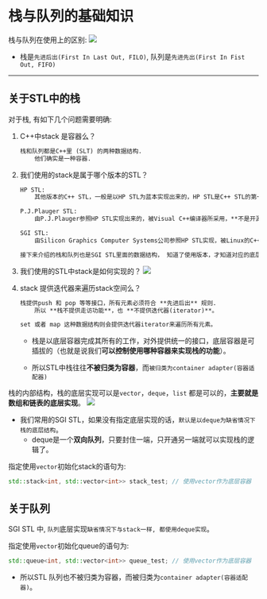 # 栈与队列的基础知识
栈与队列在使用上的区别:
![](https://code-thinking-1253855093.file.myqcloud.com/pics/20210104235346563.png)
- 栈是`先进后出(First In Last Out, FILO)`, 队列是`先进先出(First In Fist Out, FIFO)`

--- 
## 关于STL中的栈
对于栈, 有如下几个问题需要明确:
1. C++中stack 是容器么？
    ```txt
    栈和队列都是C++里 (SLT) 的两种数据结构.
        他们确实是一种容器.
    ```

2. 我们使用的stack是属于哪个版本的STL？
    ```txt
    HP STL:
        其他版本的C++ STL，一般是以HP STL为蓝本实现出来的，HP STL是C++ STL的第一个实现版本，而且**开放源代码**。

    P.J.Plauger STL:
        由P.J.Plauger参照HP STL实现出来的，被Visual C++编译器所采用，**不是开源的**。

    SGI STL:
        由Silicon Graphics Computer Systems公司参照HP STL实现，被Linux的C++编译器GCC所采用，**SGI STL是开源软件**，源码可读性甚高。

    接下来介绍的栈和队列也是SGI STL里面的数据结构， 知道了使用版本，才知道对应的底层实现。
    ```

3. 我们使用的STL中stack是如何实现的？
![](https://code-thinking-1253855093.file.myqcloud.com/pics/20210104235434905.png)

4. stack 提供迭代器来遍历stack空间么？
    ```txt
    栈提供push 和 pop 等等接口，所有元素必须符合 **先进后出** 规则.
        所以 **栈不提供走访功能**，也 **不提供迭代器(iterator)**。

    set 或者 map 这种数据结构则会提供迭代器iterator来遍历所有元素。
    ```
   - 栈是以底层容器完成其所有的工作，对外提供统一的接口，底层容器是可插拔的（也就是说我们**可以控制使用哪种容器来实现栈的功能**）。

   - 所以STL中栈往往**不被归类为容器**，而`被归类为container adapter(容器适配器)`


栈的内部结构，栈的底层实现可以是`vector`，`deque`，`list` 都是可以的，**主要就是数组和链表的底层实现**。
![](https://code-thinking-1253855093.file.myqcloud.com/pics/20210104235459376.png)

- 我们常用的SGI STL，如果没有指定底层实现的话，`默认是以deque为缺省情况下栈的底层结构`。
  - deque是一个**双向队列**，只要封住一端，只开通另一端就可以实现栈的逻辑了。

指定使用`vector`初始化stack的语句为:
```cpp
std::stack<int, std::vector<int>> stack_test; // 使用vector作为底层容器
```

## 关于队列
SGI STL 中, `队列`底层实现`缺省情况下与stack一样, 都使用deque实现`。

指定使用`vector`初始化queue的语句为:
```cpp
std::queue<int, std::vector<int>> queue_test; // 使用vector作为底层容器
```
- 所以STL 队列也不被归类为容器，而被归类为`container adapter(容器适配器)`。



